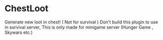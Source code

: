 # ChestLoot
Generate new loot in chest! ( Not for survival )
Don't build this plugin to use in survival server, This is only made for minigame server (Hunger Game , Skywars etc.)

